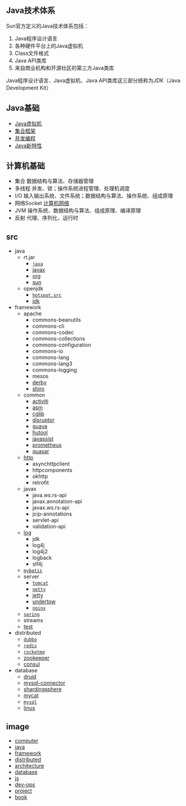 ## Java技术体系
Sun官方定义的Java技术体系包括：
1. Java程序设计语言
2. 各种硬件平台上的Java虚拟机
3. Class文件格式
4. Java API类库
5. 来自商业机构和开源社区的第三方Java类库

Java程序设计语言、Java虚拟机、Java API类库这三部分统称为JDK（Java Development Kit）

## Java基础
* [Java虚拟机](/docs/10-java/02-jvm.md)
* [集合框架](/docs/10-java/10-collection.md)
* [并发编程](/docs/10-java/50-concurrent.md)
* [Java新特性](/docs/10-java/blog/90-jdk-evolution.md)

## 计算机基础
* 集合 数据结构与算法、存储器管理
* 多线程 并发、锁；操作系统进程管理、处理机调度
* I/O 输入输出系统、文件系统；数据结构与算法、操作系统、组成原理
* 网络Socket [计算机网络](/docs/00-base/40-net.md)
* JVM 操作系统、数据结构与算法、组成原理、编译原理
* 反射 代理、序列化、运行时

## src
* java
  * rt.jar
    * [`java`](/docs/10-java/src/rt.jar.src/java/README.md)
    * [javax](/10-java/src/rt.jar.src/javax/README.md)
    * [org](/10-java/src/rt.jar.src/org/README.md)
    * [sun](/10-java/src/rt.jar.src/sun/README.md)
  * openjdk
    * [`hotspot.src`](/10-java/src/openjdk/hotspot.src/README.md)
    * [jdk](/10-java/src/openjdk/jdk/README.md)
* framework
  * apache
    * commons-beanutils
    * commons-cli
    * commons-codec
    * commons-collections
    * commons-configuration
    * commons-io
    * commons-lang
    * commons-lang3
    * commons-logging
    * mesos
    * [derby](/docs/20-framework/src/apache/derby/README.md)
    * [shiro](/docs/20-framework/src/apache/shiro/README.md)
  * common
    * [activiti](/docs/20-framework/src/common/activiti/README.md)
    * [asm](/docs/20-framework/src/common/bytecode/asm/README.md)
    * [cglib](/docs/20-framework/src/common/bytecode/cglib/README.md)
    * [disruptor](/docs/20-framework/src/common/disruptor/README.md)
    * [guava](/docs/20-framework/src/common/guava/README.md)
    * [hutool](/docs/20-framework/src/common/hutool/README.md)
    * [javassist](/docs/20-framework/src/common/bytecode/javassist/README.md)
    * [prometheus](/docs/30-distributed/src/monitor/prometheus/README.md)
    * [quasar](/docs/20-framework/src/common/quasar/README.md)
  * [http](/docs/20-framework/src/http/README.md)
    * asynchttpclient
    * httpcomponents
    * okhttp
    * retrofit
  * javax
    * java.ws.rs-api
    * javax.annotation-api
    * javax.ws.rs-api
    * jcip-annotations
    * servlet-api
    * validation-api
  * [log](/docs/20-framework/src/log/README.md)
    * jdk
    * log4j
    * log4j2
    * logback
    * slf4j
  * [`mybatis`](/docs/20-framework/src/mybatis/README.md)
  * server
    * [`tomcat`](/docs/20-framework/src/server/tomcat/README.md)
    * [`netty`](/docs/20-framework/src/server/netty/README.md)
    * [jetty](/docs/20-framework/src/server/jetty/README.md)
    * [undertow](/docs/20-framework/src/server/undertow/README.md)
    * [`nginx`](/docs/20-framework/src/server/nginx/README.md)
  * [`spring`](/docs/20-framework/src/spring/README.md)
  * streams
  * [test](/docs/20-framework/src/test/README.md)
* distributed
  * [`dubbo`](/docs/30-distributed/src/dubbo/README.md)
  * [`redis`](/docs/30-distributed/src/redis/README.md)
  * [`rocketmq`](/docs/30-distributed/src/rocketmq/README.md)
  * [zookeeper](/docs/30-distributed/src/registry/zookeeper/README.md)
  * [consul](/docs/30-distributed/src/registry/consul/README.md)
* database
  * [druid](/docs/50-database/src/druid/README.md)
  * [mysql-connector](/docs/50-database/src/mysql-connector/README.md)
  * [shardingsphere](/docs/50-database/src/shardingsphere/README.md)
  * [mycat](/docs/50-database/src/mycat/README.md)
  * [`mysql`](/docs/50-database/src/mysql/README.md)
  * [linux](/docs/00-base/src/linux/README.md)
  
## image
* [computer](/docs/00-base/99-image.md)  
* [java](/docs/10-java/99-image.md)  
* [framework](/docs/20-framework/99-image.md)
* [distributed](/docs/30-distributed/99-image.md)
* [architecture](/docs/40-architecture/99-image.md)
* [database](/docs/50-database/99-image.md)
* [js](/docs/60-js/99-image.md)
* [dev-ops](/docs/70-dev-ops/99-image.md)
* [project](/docs/80-project/99-image.md)
* [book](/docs/99-book/99-image.md)